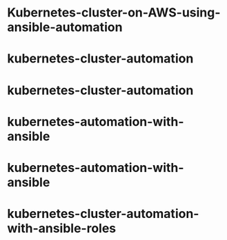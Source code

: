 # Kubernetes-cluster-on-AWS-using-ansible-automation
# kubernetes-cluster-automation
# kubernetes-cluster-automation
# kubernetes-automation-with-ansible
# kubernetes-automation-with-ansible
# kubernetes-cluster-automation-with-ansible-roles
